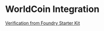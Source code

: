 # WorldCoin Integration

[Verification from Foundry Starter Kit](https://github.com/worldcoin/world-id-starter/tree/main/src)